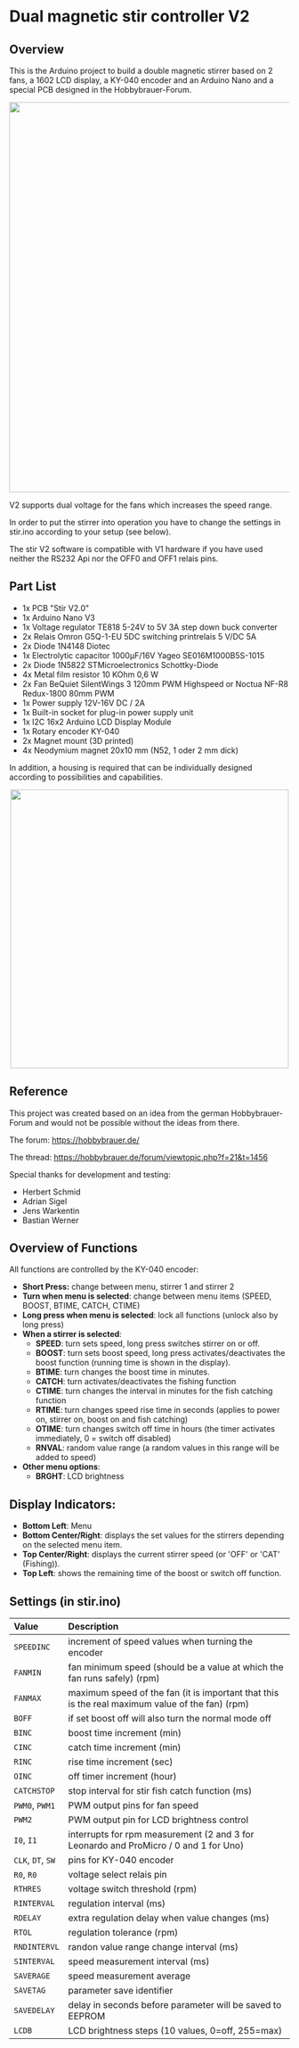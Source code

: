 # Dual magnetic stir controller V2

## Overview

This is the Arduino project to build a double magnetic stirrer based on 2 fans, a 1602 LCD display, a KY-040 encoder and an Arduino Nano and a special PCB designed in the Hobbybrauer-Forum.

<p align="center">
<img src="https://github.com/micworg/stir/blob/master/images/stir+pcb.jpg" width=700>
</p>

V2 supports dual voltage for the fans which increases the speed range.

In order to put the stirrer into operation you have to change the settings in stir.ino according to your setup (see below).

The stir V2 software is compatible with V1 hardware if you have used neither the RS232 Api nor the OFF0 and OFF1 relais pins.

## Part List

* 1x PCB "Stir V2.0"
* 1x Arduino Nano V3
* 1x Voltage regulator TE818 5-24V to 5V 3A step down buck converter
* 2x Relais Omron G5Q-1-EU 5DC switching printrelais 5 V/DC 5A 
* 2x Diode 1N4148 Diotec
* 1x Electrolytic capacitor 1000µF/16V Yageo SE016M1000B5S-1015
* 2x Diode 1N5822 STMicroelectronics Schottky-Diode
* 4x Metal film resistor 10 KOhm 0,6 W
* 2x Fan BeQuiet SilentWings 3 120mm PWM Highspeed or Noctua NF-R8 Redux-1800 80mm PWM
* 1x Power supply 12V-16V DC / 2A
* 1x Built-in socket for plug-in power supply unit
* 1x I2C 16x2 Arduino LCD Display Module
* 1x Rotary encoder KY-040 
* 2x Magnet mount (3D printed)
* 4x Neodymium magnet 20x10 mm (N52, 1 oder 2 mm dick)

In addition, a housing is required that can be individually designed according to possibilities and capabilities.

<p align="center">
<img src="https://github.com/micworg/stir/blob/master/images/v2_board.jpg" width=500>
</p>

## Reference

This project was created based on an idea from the german Hobbybrauer-Forum and would not be possible without the ideas from there.

The forum: https://hobbybrauer.de/

The thread: https://hobbybrauer.de/forum/viewtopic.php?f=21&t=1456

Special thanks for development and testing:

* Herbert Schmid 
* Adrian Sigel
* Jens Warkentin
* Bastian Werner

## Overview of Functions

All functions are controlled by the KY-040 encoder:

* **Short Press:** change between menu, stirrer 1 and stirrer 2
* **Turn when menu is selected**: change between menu items (SPEED, BOOST, BTIME, CATCH, CTIME)
* **Long press when menu is selected**: lock all functions (unlock also by long press)
* **When a stirrer is selected**:
  * **SPEED**: turn sets speed, long press switches stirrer on or off.
  * **BOOST**: turn sets boost speed, long press activates/deactivates the boost function (running time is shown in the display).
  * **BTIME**: turn changes the boost time in minutes.
  * **CATCH**: turn activates/deactivates the fishing function
  * **CTIME**: turn changes the interval in minutes for the fish catching function
  * **RTIME**: turn changes speed rise time in seconds (applies to power on, stirrer on, boost on and fish catching)
  * **OTIME**: turn changes switch off time in hours (the timer activates immediately, 0 = switch off disabled)
  * **RNVAL**: random value range (a random values in this range will be added to speed) 
* **Other menu options**:
  * **BRGHT**: LCD brightness

## Display Indicators:

* **Bottom Left**: Menu
* **Bottom Center/Right**: displays the set values for the stirrers depending on the selected menu item.
* **Top Center/Right**: displays the current stirrer speed (or 'OFF' or 'CAT' (Fishing)).
* **Top Left**: shows the remaining time of the boost or switch off function.

## Settings (in stir.ino)

|Value|Description|
|:----|:----------|
|`SPEEDINC`|increment of speed values when turning the encoder|
|`FANMIN`|fan minimum speed (should be a value at which the fan runs safely) (rpm)|
|`FANMAX`|maximum speed of the fan (it is important that this is the real maximum value of the fan) (rpm)|
|`BOFF`|if set boost off will also turn the normal mode off|
|`BINC`|boost time increment (min)|
|`CINC`|catch time increment (min)|
|`RINC`|rise time increment (sec)|
|`OINC`|off timer increment (hour)|
|`CATCHSTOP`|stop interval for stir fish catch function (ms)|
|`PWM0`, `PWM1`|PWM output pins for fan speed|
|`PWM2`|PWM output pin for LCD brightness control|
|`I0`, `I1`|interrupts for rpm measurement (2 and 3 for Leonardo and ProMicro / 0 and 1 for Uno)|
|`CLK`, `DT`, `SW`|pins for KY-040 encoder| 
|`R0`, `R0`|voltage select relais pin| 
|`RTHRES`|voltage switch threshold (rpm)| 
|`RINTERVAL`|regulation interval (ms)|
|`RDELAY`|extra regulation delay when value changes (ms)|
|`RTOL`|regulation tolerance (rpm)|
|`RNDINTERVL`|randon value range change interval (ms)|
|`SINTERVAL`|speed measurement interval (ms)|
|`SAVERAGE`|speed measurement average|
|`SAVETAG`|parameter save identifier|
|`SAVEDELAY`|delay in seconds before parameter will be saved to EEPROM|
|`LCDB`|LCD brightness steps (10 values, 0=off, 255=max)|

